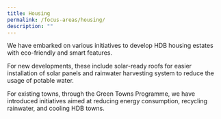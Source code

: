```yaml
---
title: Housing
permalink: /focus-areas/housing/
description: ""
---
```


We have embarked on various initiatives to develop HDB housing estates with eco-friendly and smart features. 

For new developments, these include solar-ready roofs for easier installation of solar panels and rainwater harvesting system to reduce the usage of potable water. 

For existing towns, through the Green Towns Programme, we have introduced initiatives aimed at reducing energy consumption, recycling rainwater, and cooling HDB towns.